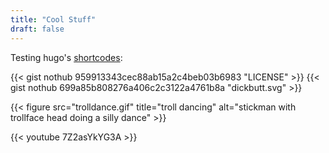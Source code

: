 ```yaml
---
title: "Cool Stuff"
draft: false
---
```


Testing hugo's [shortcodes](https://gohugo.io/content-management/shortcodes/):

{{< gist nothub 959913343cec88ab15a2c4beb03b6983 "LICENSE" >}}
{{< gist nothub 699a85b808276a406c2c3122a4761b8a "dickbutt.svg" >}}

{{< figure src="trolldance.gif" title="troll dancing" alt="stickman with trollface head doing a silly dance" >}}

{{< youtube 7Z2asYkYG3A >}}
